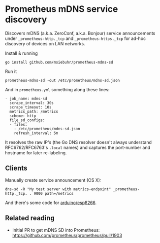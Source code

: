 Prometheus mDNS service discovery
=================================


Discovers mDNS (a.k.a. ZeroConf, a.k.a. Bonjour) service announcements under
`_prometheus-http._tcp` and `_prometheus-https._tcp` for ad-hoc discovery of
devices on LAN networks.

Install & running

    go install github.com/msiebuhr/prometheus-mdns-sd

Run it

    prometheus-mdns-sd -out /etc/prometheus/mdns-sd.json

And in `prometheus.yml` something along these lines:

    - job_name: mdns-sd
      scrape_interval: 30s
      scrape_timeout: 10s
      metrics_path: /metrics
      scheme: http
      file_sd_configs:
      - files:
        - /etc/prometheus/mdns-sd.json
        refresh_interval: 5m

It resolves the raw IP's (the Go DNS resolver doesn't always understand
RFC6762/RFC6763's `.local` names) and captures the port-number and hostname for
later re-labeling.

## Clients

Manually create service announcement (OS X):

    dns-sd -R "My test server with metrics-endpoint" _prometheus-http._tcp. . 9000 path=/metrics

And there's some code for
[arduino/esp8266](https://github.com/msiebuhr/esp8266-promstuff/blob/e7e6a353db1b74450efbfb711f51077ba0df06be/esp8266-thermometer-ds18b20.ino#L60-L65).


## Related reading

 * Initial PR to get mDNS SD into Prometheus: https://github.com/prometheus/prometheus/pull/1903
